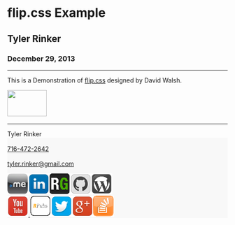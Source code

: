 <link rel="stylesheet" href="./css/flip.css" />
<link rel="stylesheet" href="./css/popup_style.css" />
<script type="text/javascript" src="./js/jquery-1.9.1.min.js"></script>
<script type="text/javascript" src="./js/nhpup-ioshack_1.0.js"></script>
<script type="text/javascript" src="./js/nhpup_1.0.js"></script>
<script type="text/javascript" src="./js/nhpup_1.1.js"></script>
<script type="text/javascript" src="./js/reports.js"></script>

# flip.css Example
## Tyler Rinker
### December 29, 2013



---

This is a Demonstration of [flip.css](http://davidwalsh.name/css-flip) designed by David Walsh.

<img src="http://james.brooks.so/uploads/interview/david_walsh.png" width="90" height="60">

---


<div class="flip-container" ontouchstart="this.classList.toggle('hover');">
		<div class="flipper">
			<div class="front">
				<span class="name2">Tyler Rinker</span>
			</div>
			<div class="back" style="background:#f8f8f8;">
			    <a href="http://trinker.github.io/card/contact" target="_blank"><div class="back-logo"></div></a>
				<div class="back-title"><br><a href="tel:716-472-2642" target="_blank">716-472-2642</a><br><br><a href="mailto:tyler.rinker@gmail.com" target="_blank">tyler.rinker@gmail.com</a></div>
				<p><a target="_blank" href="http://about.me/tylerrinker"><img src="https://github.com/trinker/cv/raw/master/icons/aboutme.png" alt="" /></a><a target="_blank" href="http://www.linkedin.com/pub/tyler-rinker/39/36b/1a0"><img src="https://github.com/trinker/cv/raw/master/icons/linkedin.png" alt="" /></a><a target="_blank" href="https://www.researchgate.net/profile/Tyler_Rinker"><img src="https://github.com/trinker/cv/raw/master/icons/researchgate.png" alt="" /></a><a target="_blank" href="https://github.com/trinker"><img src="https://github.com/trinker/cv/raw/master/icons/github_2.png" alt="" /></a><a target="_blank" href="http://trinkerrstuff.wordpress.com/"><img src="https://github.com/trinker/cv/raw/master/icons/wordpress.png" alt="" /></a><br>
				<a target="_blank" href="http://www.youtube.com/channel/UCOuzoXJpWWOFop7_nlJ5-hw/videos"><img src="https://github.com/trinker/cv/raw/master/icons/youtube.png" alt="" />
				<a target="_blank" href="http://rpubs.com/trinker"><img src="https://github.com/trinker/cv/raw/master/icons/rpubs.png" alt="" /></a><a target="_blank" href="https://twitter.com/tylerrinker"><img src="https://github.com/trinker/cv/raw/master/icons/twitter.png" alt="" /></a><a target="_blank" href="https://plus.google.com/u/0/107881588921166122909/posts"><img src="https://github.com/trinker/cv/raw/master/icons/google_plus.png" alt="" /></a><a target="_blank" href="http://stackoverflow.com/users/1000343/tyler-rinker"><img src="https://github.com/trinker/cv/raw/master/icons/stackoverflow.png" alt="" /></a>
			</div>
		</div>
</div>

